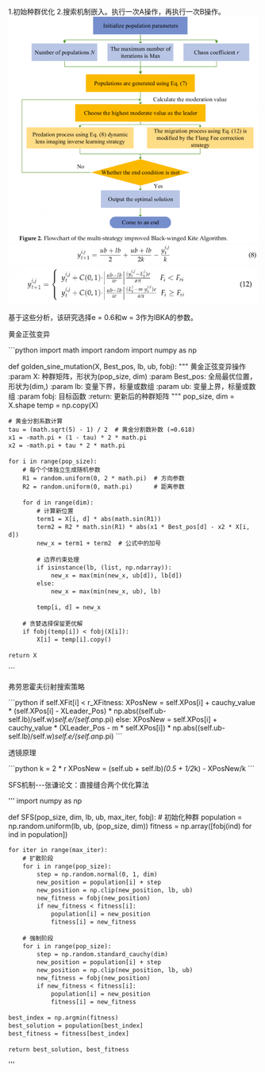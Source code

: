 1.初始种群优化
2.搜索机制嵌入。执行一次A操作，再执行一次B操作。
![对照算法1](image.png)
![eq8](image-1.png)
![eq12](image-2.png)

基于这些分析，该研究选择e = 0.6和w = 3作为IBKA的参数。

黄金正弦变异

\```python
import math
import random
import numpy as np

def golden_sine_mutation(X, Best_pos, lb, ub, fobj):
    """
    黄金正弦变异操作
    :param X: 种群矩阵，形状为(pop_size, dim)
    :param Best_pos: 全局最优位置，形状为(dim,)
    :param lb: 变量下界，标量或数组
    :param ub: 变量上界，标量或数组
    :param fobj: 目标函数
    :return: 更新后的种群矩阵
    """
    pop_size, dim = X.shape
    temp = np.copy(X)
    
    # 黄金分割系数计算
    tau = (math.sqrt(5) - 1) / 2  # 黄金分割数补数 (≈0.618)
    x1 = -math.pi + (1 - tau) * 2 * math.pi
    x2 = -math.pi + tau * 2 * math.pi

    for i in range(pop_size):
        # 每个个体独立生成随机参数
        R1 = random.uniform(0, 2 * math.pi)  # 方向参数
        R2 = random.uniform(0, math.pi)      # 距离参数
        
        for d in range(dim):
            # 计算新位置
            term1 = X[i, d] * abs(math.sin(R1))
            term2 = R2 * math.sin(R1) * abs(x1 * Best_pos[d] - x2 * X[i, d])
            new_x = term1 + term2  # 公式中的加号
            
            # 边界约束处理
            if isinstance(lb, (list, np.ndarray)):
                new_x = max(min(new_x, ub[d]), lb[d])
            else:
                new_x = max(min(new_x, ub), lb)
                
            temp[i, d] = new_x

        # 贪婪选择保留更优解
        if fobj(temp[i]) < fobj(X[i]):
            X[i] = temp[i].copy()
            
    return X
\```

弗劳恩霍夫衍射搜索策略

\```python
                if self.XFit[i] < r_XFitness:
                    XPosNew = self.XPos[i] + cauchy_value * (self.XPos[i] - XLeader_Pos) * np.abs((self.ub-self.lb)/self.w)*self.e/(self.a*np.pi)
                else:
                    XPosNew = self.XPos[i] + cauchy_value * (XLeader_Pos - m * self.XPos[i]) * np.abs((self.ub-self.lb)/self.w)*self.e/(self.a*np.pi)
\```

透镜原理

\```python
            k = 2 * r
                XPosNew = (self.ub + self.lb)*(0.5 + 1/2*k) - XPosNew/k
\```

SFS机制---张谦论文：直接缝合两个优化算法

'''
import numpy as np

def SFS(pop_size, dim, lb, ub, max_iter, fobj):
    # 初始化种群
    population = np.random.uniform(lb, ub, (pop_size, dim))
    fitness = np.array([fobj(ind) for ind in population])
    
    for iter in range(max_iter):
        # 扩散阶段
        for i in range(pop_size):
            step = np.random.normal(0, 1, dim)
            new_position = population[i] + step
            new_position = np.clip(new_position, lb, ub)
            new_fitness = fobj(new_position)
            if new_fitness < fitness[i]:
                population[i] = new_position
                fitness[i] = new_fitness
        
        # 强制阶段
        for i in range(pop_size):
            step = np.random.standard_cauchy(dim)
            new_position = population[i] + step
            new_position = np.clip(new_position, lb, ub)
            new_fitness = fobj(new_position)
            if new_fitness < fitness[i]:
                population[i] = new_position
                fitness[i] = new_fitness
    
    best_index = np.argmin(fitness)
    best_solution = population[best_index]
    best_fitness = fitness[best_index]
    
    return best_solution, best_fitness
'''
